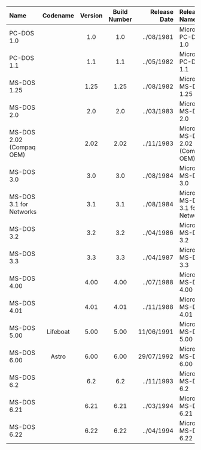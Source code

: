 | Name                                                   | Codename          | Version | Build Number      | Release Date | Release Name                                             |
| :----------------------------------------------------- | :---------------: | :-----: | :---------------: | -----------: | :------------------------------------------------------- |
| PC-DOS 1.0                                             |                   | 1.0     | 1.0               |  ../08/1981  | Microsoft PC-DOS 1.0                                     |
| PC-DOS 1.1                                             |                   | 1.1     | 1.1               |  ../05/1982  | Microsoft PC-DOS 1.1                                     |
| MS-DOS 1.25                                            |                   | 1.25    | 1.25              |  ../08/1982  | Microsoft MS-DOS 1.25                                    |
| MS-DOS 2.0                                             |                   | 2.0     | 2.0               |  ../03/1983  | Microsoft MS-DOS 2.0                                     |
| MS-DOS 2.02 (Compaq OEM)                               |                   | 2.02    | 2.02              |  ../11/1983  | Microsoft MS-DOS 2.02 (Compaq OEM)                       |
| MS-DOS 3.0                                             |                   | 3.0     | 3.0               |  ../08/1984  | Microsoft MS-DOS 3.0                                     |
| MS-DOS 3.1 for Networks                                |                   | 3.1     | 3.1               |  ../08/1984  | Microsoft MS-DOS 3.1 for Networks                        |
| MS-DOS 3.2                                             |                   | 3.2     | 3.2               |  ../04/1986  | Microsoft MS-DOS 3.2                                     |
| MS-DOS 3.3                                             |                   | 3.3     | 3.3               |  ../04/1987  | Microsoft MS-DOS 3.3                                     |
| MS-DOS 4.00                                            |                   | 4.00    | 4.00              |  ../07/1988  | Microsoft MS-DOS 4.00                                    |
| MS-DOS 4.01                                            |                   | 4.01    | 4.01              |  ../11/1988  | Microsoft MS-DOS 4.01                                    |
| MS-DOS 5.00                                            | Lifeboat          | 5.00    | 5.00              |  11/06/1991  | Microsoft MS-DOS 5.00                                    |
| MS-DOS 6.00                                            | Astro             | 6.00    | 6.00              |  29/07/1992  | Microsoft MS-DOS 6.00                                    |
| MS-DOS 6.2                                             |                   | 6.2     | 6.2               |  ../11/1993  | Microsoft MS-DOS 6.2                                     |
| MS-DOS 6.21                                            |                   | 6.21    | 6.21              |  ../03/1994  | Microsoft MS-DOS 6.21                                    |
| MS-DOS 6.22                                            |                   | 6.22    | 6.22              |  ../04/1994  | Microsoft MS-DOS 6.22                                    |